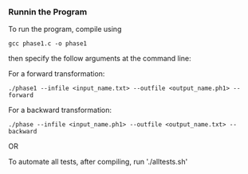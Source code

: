 ### Runnin the Program
To run the program, compile using 
```shell
gcc phase1.c -o phase1 
```
then specify the follow arguments at the command line:

For a forward transformation: <br>
```shell
./phase1 --infile <input_name.txt> --outfile <output_name.ph1> --forward
```
For a backward transformation: <br>
```shell
./phase --infile <input_name.ph1> --outfile <output_name.txt> --backward
```
OR

To automate all tests, after compiling, run './alltests.sh'
